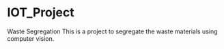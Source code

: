 # IOT_Project
Waste Segregation
This is a project to segregate the waste materials using computer vision.
